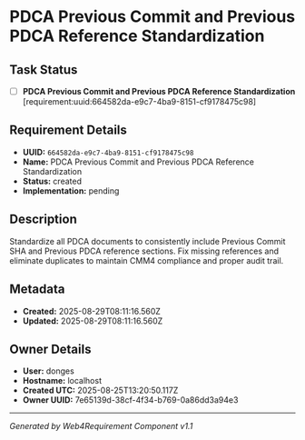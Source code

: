 # PDCA Previous Commit and Previous PDCA Reference Standardization

## Task Status
- [ ] **PDCA Previous Commit and Previous PDCA Reference Standardization** [requirement:uuid:664582da-e9c7-4ba9-8151-cf9178475c98]

## Requirement Details

- **UUID:** `664582da-e9c7-4ba9-8151-cf9178475c98`
- **Name:** PDCA Previous Commit and Previous PDCA Reference Standardization
- **Status:** created
- **Implementation:** pending

## Description

Standardize all PDCA documents to consistently include Previous Commit SHA and Previous PDCA reference sections. Fix missing references and eliminate duplicates to maintain CMM4 compliance and proper audit trail.

## Metadata

- **Created:** 2025-08-29T08:11:16.560Z
- **Updated:** 2025-08-29T08:11:16.560Z

## Owner Details

- **User:** donges
- **Hostname:** localhost
- **Created UTC:** 2025-08-25T13:20:50.117Z
- **Owner UUID:** 7e65139d-38cf-4f34-b769-0a86dd3a94e3

---

*Generated by Web4Requirement Component v1.1*